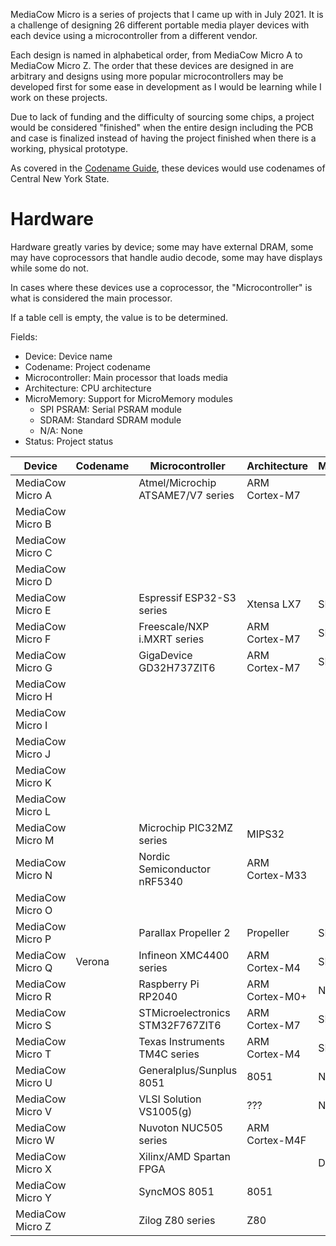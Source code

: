 MediaCow Micro is a series of projects that I came up with in July 2021. It is a challenge of designing 26 different portable media player devices with each device using a microcontroller from a different vendor.

Each design is named in alphabetical order, from MediaCow Micro A to MediaCow Micro Z. The order that these devices are designed in are arbitrary and designs using more popular microcontrollers may be developed first for some ease in development as I would be learning while I work on these projects.

Due to lack of funding and the difficulty of sourcing some chips, a project would be considered "finished" when the entire design including the PCB and case is finalized instead of having the project finished when there is a working, physical prototype.

As covered in the [Codename Guide](../codenames/), these devices would use codenames of Central New York State.

# Hardware
Hardware greatly varies by device; some may have external DRAM, some may have coprocessors that handle audio decode, some may have displays while some do not.

In cases where these devices use a coprocessor, the "Microcontroller" is what is considered the main processor.


If a table cell is empty, the value is to be determined. 

Fields:

- Device: Device name
- Codename: Project codename
- Microcontroller: Main processor that loads media
- Architecture: CPU architecture
- MicroMemory: Support for MicroMemory modules
  - SPI PSRAM: Serial PSRAM module
  - SDRAM: Standard SDRAM module
  - N/A: None
- Status: Project status

| Device           | Codename | Microcontroller                   | Architecture   | MicroMemory    | Status         |
| ---------------- | -------- | --------------------------------- | -------------- | -------------- | -------------- |
| MediaCow Micro A |          | Atmel/Microchip ATSAME7/V7 series | ARM Cortex-M7  |                | Not Started    |
| MediaCow Micro B |          |                                   |                |                | Not Started    |
| MediaCow Micro C |          |                                   |                |                | Not Started    |
| MediaCow Micro D |          |                                   |                |                | Not Started    |
| MediaCow Micro E |          | Espressif ESP32-S3 series         | Xtensa LX7     | SPI PSRAM      | Not Started    |
| MediaCow Micro F |          | Freescale/NXP i.MXRT series       | ARM Cortex-M7  | SDRAM          | Not Started    |
| MediaCow Micro G |          | GigaDevice GD32H737ZIT6           | ARM Cortex-M7  | SDRAM          | Not Started    |
| MediaCow Micro H |          |                                   |                |                | Not Started    |
| MediaCow Micro I |          |                                   |                |                | Not Started    |
| MediaCow Micro J |          |                                   |                |                | Not Started    |
| MediaCow Micro K |          |                                   |                |                | Not Started    |
| MediaCow Micro L |          |                                   |                |                | Not Started    |
| MediaCow Micro M |          | Microchip PIC32MZ series          | MIPS32         |                | Not Started    |
| MediaCow Micro N |          | Nordic Semiconductor nRF5340      | ARM Cortex-M33 |                | Not Started    |
| MediaCow Micro O |          |                                   |                |                | Not Started    |
| MediaCow Micro P |          | Parallax Propeller 2              | Propeller      | SPI PSRAM      | Not Started    |
| MediaCow Micro Q | Verona   | Infineon XMC4400 series           | ARM Cortex-M4  | SDRAM          | Not Started    |
| MediaCow Micro R |          | Raspberry Pi RP2040               | ARM Cortex-M0+ | N/A            | Not Started    |
| MediaCow Micro S |          | STMicroelectronics STM32F767ZIT6  | ARM Cortex-M7  | SDRAM          | Not Started    |
| MediaCow Micro T |          | Texas Instruments TM4C series     | ARM Cortex-M4  | SDRAM          | Not Started    |
| MediaCow Micro U |          | Generalplus/Sunplus 8051          | 8051           | N/A            | Not Started    |
| MediaCow Micro V |          | VLSI Solution VS1005(g)           | ???            | N/A            | Not Started    |
| MediaCow Micro W |          | Nuvoton NUC505 series             | ARM Cortex-M4F |                | Not Started    |
| MediaCow Micro X |          | Xilinx/AMD Spartan FPGA           |                | DDR?           | Not Started    |
| MediaCow Micro Y |          | SyncMOS 8051                      | 8051           |                | Not Started    |
| MediaCow Micro Z |          | Zilog Z80 series                  | Z80            |                | Not Started    |
